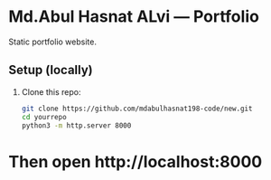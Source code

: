 # Md.Abul Hasnat ALvi — Portfolio

Static portfolio website.

## Setup (locally)
1. Clone this repo:
   ```bash
   git clone https://github.com/mdabulhasnat198-code/new.git
   cd yourrepo
   python3 -m http.server 8000
# Then open http://localhost:8000

